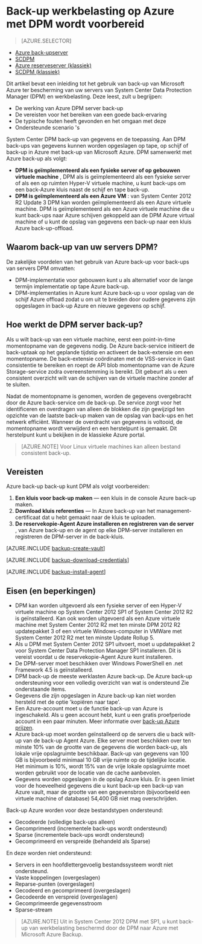 <properties
    pageTitle="Inleiding tot Azure DPM back-up | Microsoft Azure"
    description="Een inleiding tot de back-ups van DPM servers met behulp van de back-up Azure service"
    services="backup"
    documentationCenter=""
    authors="Nkolli1"
    manager="shreeshd"
    editor=""
    keywords="System Center Data Protection Manager, data protection manager, dpm back-up"/>

<tags
    ms.service="backup"
    ms.workload="storage-backup-recovery"
    ms.tgt_pltfrm="na"
    ms.devlang="na"
    ms.topic="article"
    ms.date="08/21/2016"
    ms.author="trinadhk;giridham;jimpark;markgal"/>

# <a name="preparing-to-back-up-workloads-to-azure-with-dpm"></a>Back-up werkbelasting op Azure met DPM wordt voorbereid

> [AZURE.SELECTOR]
- [Azure back-upserver](backup-azure-microsoft-azure-backup.md)
- [SCDPM](backup-azure-dpm-introduction.md)
- [Azure reserveserver (klassiek)](backup-azure-microsoft-azure-backup-classic.md)
- [SCDPM (klassiek)](backup-azure-dpm-introduction-classic.md)


Dit artikel bevat een inleiding tot het gebruik van back-up van Microsoft Azure ter bescherming van uw servers van System Center Data Protection Manager (DPM) en werkbelasting. Deze leest, zult u begrijpen:

- De werking van Azure DPM server back-up
- De vereisten voor het bereiken van een goede back-ervaring
- De typische fouten heeft gevonden en het omgaan met deze
- Ondersteunde scenario 's

System Center DPM back-up van gegevens en de toepassing. Aan DPM back-ups van gegevens kunnen worden opgeslagen op tape, op schijf of back-up in Azure met back-up van Microsoft Azure. DPM samenwerkt met Azure back-up als volgt:

- **DPM is geïmplementeerd als een fysieke server of op gebouwen virtuele machine** , DPM als is geïmplementeerd als een fysieke server of als een op ruimten Hyper-V virtuele machine, u kunt back-ups om een back-Azure kluis naast de schijf en tape back-up.
- **DPM is geïmplementeerd als een Azure VM** : van System Center 2012 R2 Update 3 DPM kan worden geïmplementeerd als een Azure virtuele machine. DPM is geïmplementeerd als een Azure virtuele machine die u kunt back-ups naar Azure schijven gekoppeld aan de DPM Azure virtual machine of u kunt de opslag van gegevens een back-up naar een kluis Azure back-up-offload.

## <a name="why-backup-your-dpm-servers"></a>Waarom back-up van uw servers DPM?

De zakelijke voordelen van het gebruik van Azure back-up voor back-ups van servers DPM omvatten:

- DPM-implementatie voor gebouwen kunt u als alternatief voor de lange termijn implementatie op tape Azure back-up.
- DPM-implementaties in Azure kunt Azure back-up u voor opslag van de schijf Azure offload zodat u om uit te breiden door oudere gegevens zijn opgeslagen in back-up Azure en nieuwe gegevens op schijf.

## <a name="how-does-dpm-server-backup-work"></a>Hoe werkt de DPM server back-up?
Als u wilt back-up van een virtuele machine, eerst een point-in-time momentopname van de gegevens nodig. De Azure back-service initieert de back-uptaak op het geplande tijdstip en activeert de back-extensie om een momentopname. De back-extensie coördinaten met de VSS-service in Gast consistentie te bereiken en roept de API blob momentopname van de Azure Storage-service zodra overeenstemming is bereikt. Dit gebeurt als u een consistent overzicht wilt van de schijven van de virtuele machine zonder af te sluiten.

Nadat de momentopname is genomen, worden de gegevens overgebracht door de Azure back-service om de back-up. De service zorgt voor het identificeren en overdragen van alleen de blokken die zijn gewijzigd ten opzichte van de laatste back-up maken van de opslag van back-ups en het netwerk efficiënt. Wanneer de overdracht van gegevens is voltooid, de momentopname wordt verwijderd en een herstelpunt is gemaakt. Dit herstelpunt kunt u bekijken in de klassieke Azure portal.

>[AZURE.NOTE] Voor Linux virtuele machines kan alleen bestand consistent back-up.

## <a name="prerequisites"></a>Vereisten
Azure back-up back-up kunt DPM als volgt voorbereiden:

1. **Een kluis voor back-up maken** — een kluis in de console Azure back-up maken.
2. **Download kluis referenties** — In Azure back-up van het management-certificaat dat u hebt gemaakt naar de kluis te uploaden.
3. **De reservekopie-Agent Azure installeren en registreren van de server** , van Azure back-up en de agent op elke DPM-server installeren en registreren de DPM-server in de back-kluis.

[AZURE.INCLUDE [backup-create-vault](../../includes/backup-create-vault.md)]

[AZURE.INCLUDE [backup-download-credentials](../../includes/backup-download-credentials.md)]

[AZURE.INCLUDE [backup-install-agent](../../includes/backup-install-agent.md)]


## <a name="requirements-and-limitations"></a>Eisen (en beperkingen)

- DPM kan worden uitgevoerd als een fysieke server of een Hyper-V virtuele machine op System Center 2012 SP1 of System Center 2012 R2 is geïnstalleerd. Kan ook worden uitgevoerd als een Azure virtuele machine met System Center 2012 R2 met ten minste DPM 2012 R2 updatepakket 3 of een virtuele Windows-computer in VMWare met System Center 2012 R2 met ten minste Update Rollup 5.
- Als u DPM met System Center 2012 SP1 uitvoert, moet u updatepakket 2 voor System Center Data Protection Manager SP1 installeren. Dit is vereist voordat u de reservekopie-Agent Azure kunt installeren.
- De DPM-server moet beschikken over Windows PowerShell en .net Framework 4.5 is geïnstalleerd.
- DPM back-up de meeste werklasten Azure back-up. De Azure back-up ondersteuning voor een volledig overzicht van wat is ondersteund Zie onderstaande items.
- Gegevens die zijn opgeslagen in Azure back-up kan niet worden hersteld met de optie 'kopiëren naar tape'.
- Een Azure-account moet u de functie back-up van Azure is ingeschakeld. Als u geen account hebt, kunt u een gratis proefperiode account in een paar minuten. Meer informatie over [back-up Azure prijzen](https://azure.microsoft.com/pricing/details/backup/).
- Azure back-up moet worden geïnstalleerd op de servers die u back wilt-up van de back-up Agent Azure. Elke server moet beschikken over ten minste 10% van de grootte van de gegevens die worden back-up, als lokale vrije opslagruimte beschikbaar. Back-up van gegevens van 100 GB is bijvoorbeeld minimaal 10 GB vrije ruimte op de tijdelijke locatie. Het minimum is 10%, wordt 15% van de vrije lokale opslagruimte moet worden gebruikt voor de locatie van de cache aanbevolen.
- Gegevens worden opgeslagen in de opslag Azure kluis. Er is geen limiet voor de hoeveelheid gegevens die u kunt back-up een back-up van Azure vault, maar de grootte van een gegevensbron (bijvoorbeeld een virtuele machine of database) 54,400 GB niet mag overschrijden.

Back-up Azure worden voor deze bestandstypen ondersteund:

- Gecodeerde (volledige back-ups alleen)
- Gecomprimeerd (incrementele back-ups wordt ondersteund)
- Sparse (incrementele back-ups wordt ondersteund)
- Gecomprimeerd en verspreide (behandeld als Sparse)

En deze worden niet ondersteund:

- Servers in een hoofdlettergevoelig bestandssysteem wordt niet ondersteund.
- Vaste koppelingen (overgeslagen)
- Reparse-punten (overgeslagen)
- Gecodeerd en gecomprimeerd (overgeslagen)
- Gecodeerde en verspreid (overgeslagen)
- Gecomprimeerde gegevensstroom
- Sparse-stream

>[AZURE.NOTE] Uit in System Center 2012 DPM met SP1, u kunt back-up van werkbelasting beschermd door de DPM naar Azure met Microsoft Azure Backup.

